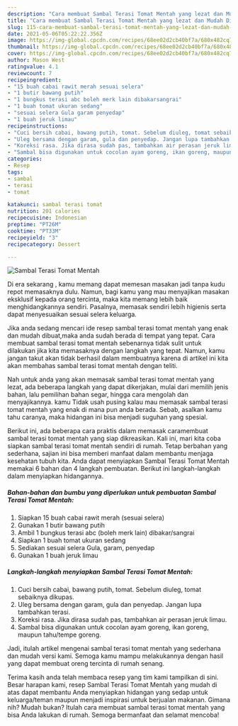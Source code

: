 ```yaml
---
description: "Cara membuat Sambal Terasi Tomat Mentah yang lezat dan Mudah Dibuat"
title: "Cara membuat Sambal Terasi Tomat Mentah yang lezat dan Mudah Dibuat"
slug: 115-cara-membuat-sambal-terasi-tomat-mentah-yang-lezat-dan-mudah-dibuat
date: 2021-05-06T05:22:22.356Z
image: https://img-global.cpcdn.com/recipes/68ee02d2cb40bf7a/680x482cq70/sambal-terasi-tomat-mentah-foto-resep-utama.jpg
thumbnail: https://img-global.cpcdn.com/recipes/68ee02d2cb40bf7a/680x482cq70/sambal-terasi-tomat-mentah-foto-resep-utama.jpg
cover: https://img-global.cpcdn.com/recipes/68ee02d2cb40bf7a/680x482cq70/sambal-terasi-tomat-mentah-foto-resep-utama.jpg
author: Mason West
ratingvalue: 4.1
reviewcount: 7
recipeingredient:
- "15 buah cabai rawit merah sesuai selera"
- "1 butir bawang putih"
- "1 bungkus terasi abc boleh merk lain dibakarsangrai"
- "1 buah tomat ukuran sedang"
- "sesuai selera Gula garam penyedap"
- "1 buah jeruk limau"
recipeinstructions:
- "Cuci bersih cabai, bawang putih, tomat. Sebelum diuleg, tomat sebaiknya dikupas."
- "Uleg bersama dengan garam, gula dan penyedap. Jangan lupa tambahkan terasi."
- "Koreksi rasa. Jika dirasa sudah pas, tambahkan air perasan jeruk limau."
- "Sambal bisa digunakan untuk cocolan ayam goreng, ikan goreng, maupun tahu/tempe goreng."
categories:
- Resep
tags:
- sambal
- terasi
- tomat

katakunci: sambal terasi tomat 
nutrition: 201 calories
recipecuisine: Indonesian
preptime: "PT26M"
cooktime: "PT33M"
recipeyield: "3"
recipecategory: Dessert

---
```



![Sambal Terasi Tomat Mentah](https://img-global.cpcdn.com/recipes/68ee02d2cb40bf7a/680x482cq70/sambal-terasi-tomat-mentah-foto-resep-utama.jpg)

Di era  sekarang , kamu memang dapat memesan masakan jadi tanpa kudu repot memasaknya dulu. Namun, bagi kamu yang mau menyajikan masakan eksklusif kepada orang tercinta, maka kita memang lebih baik menghidangkannya sendiri. Pasalnya, memasak sendiri lebih higienis serta dapat menyesuaikan sesuai selera keluarga.

Jika anda sedang mencari ide resep sambal terasi tomat mentah yang enak dan mudah dibuat,maka anda sudah berada di tempat yang tepat. Cara membuat sambal terasi tomat mentah  sebenarnya tidak sulit untuk dilakukan jika kita memasaknya dengan langkah yang tepat. Namun, kamu jangan takut akan tidak berhasil dalam membuatnya 
karena di artikel ini kita akan membahas sambal terasi tomat mentah dengan teliti.  



Nah untuk anda yang akan memasak sambal terasi tomat mentah yang lezat, ada beberapa langkah yang dapat dikerjakan, mulai dari memilih jenis bahan, lalu pemilihan bahan segar, hingga cara mengolah dan menyajikannya. kamu Tidak usah pusing kalau mau memasak sambal terasi tomat mentah yang enak di mana pun anda berada. Sebab, asalkan kamu  tahu caranya, maka hidangan ini bisa menjadi suguhan yang spesial.

Berikut ini, ada beberapa cara praktis  dalam memasak caramembuat sambal terasi tomat mentah yang siap dikreasikan. Kali ini, mari kita coba siapkan sambal terasi tomat mentah sendiri di rumah. Tetap berbahan yang sederhana, sajian ini bisa memberi manfaat dalam membantu menjaga kesehatan tubuh kita. Anda dapat menyiapkan Sambal Terasi Tomat Mentah memakai 6 bahan dan 4 langkah pembuatan. Berikut ini langkah-langkah dalam menyiapkan hidangannya.

<!--inarticleads1-->

##### Bahan-bahan dan bumbu yang diperlukan untuk pembuatan Sambal Terasi Tomat Mentah:

1. Siapkan 15 buah cabai rawit merah (sesuai selera)
1. Gunakan 1 butir bawang putih
1. Ambil 1 bungkus terasi abc (boleh merk lain) dibakar/sangrai
1. Siapkan 1 buah tomat ukuran sedang
1. Sediakan sesuai selera Gula, garam, penyedap
1. Gunakan 1 buah jeruk limau




<!--inarticleads2-->

##### Langkah-langkah menyiapkan Sambal Terasi Tomat Mentah:

1. Cuci bersih cabai, bawang putih, tomat. Sebelum diuleg, tomat sebaiknya dikupas.
1. Uleg bersama dengan garam, gula dan penyedap. Jangan lupa tambahkan terasi.
1. Koreksi rasa. Jika dirasa sudah pas, tambahkan air perasan jeruk limau.
1. Sambal bisa digunakan untuk cocolan ayam goreng, ikan goreng, maupun tahu/tempe goreng.




Jadi, itulah artikel mengenai  sambal terasi tomat mentah  yang sederhana dan mudah versi kami. Semoga kamu mampu melakukannya dengan hasil yang dapat membuat oreng tercinta di rumah senang. 

Terima kasih anda telah membaca resep yang tim kami tampilkan di sini. Besar harapan kami, resep  Sambal Terasi Tomat Mentah yang mudah di atas dapat membantu Anda menyiapkan hidangan yang sedap untuk keluarga/teman maupun menjadi inspirasi untuk berjualan makanan. Gimana nih? Mudah bukan? Itulah cara membuat sambal terasi tomat mentah yang bisa Anda lakukan di rumah. Semoga bermanfaat dan selamat mencoba!

